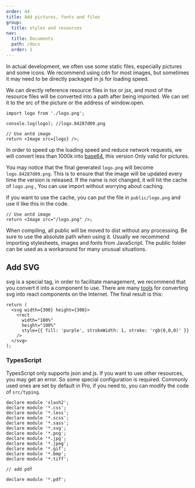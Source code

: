 ```yaml
---
order: 44
title: Add pictures, fonts and files
group:
  title: styles and resources
nav:
  title: Documents
  path: /docs
  order: 1
---
```


In actual development, we often use some static files, especially pictures and some icons. We recommend using cdn for most images, but sometimes it may need to be directly packaged in js for loading speed.

We can directly reference resource files in tsx or jsx, and most of the resource files will be converted into a path after being imported. We can set it to the src of the picture or the address of window.open.

```tsx | pure
import logo from './logo.png';

console.log(logo); //logo.84287d09.png

// Use antd image
return <Image src={logo} />;
```

In order to speed up the loading speed and reduce network requests, we will convert less than 1000k into [base64](https://developer.mozilla.org/en-US/docs/Web/HTTP/Basics_of_HTTP/Data_URIs), this version Only valid for pictures.

You may notice that the final generated `logo.png` will become `logo.84287d09.png`. This is to ensure that the image will be updated every time the version is released. If the name is not changed, it will hit the cache of `logo.png` , You can use import without worrying about caching.

If you want to use the cache, you can put the file in `public/logo.png` and use it like this in the code.

```tsx | pure
// Use antd image
return <Image src="/logo.png" />;
```

When compiling, all public will be moved to dist without any processing. Be sure to use the absolute path when using it. Usually we recommend importing stylesheets, images and fonts from JavaScript. The public folder can be used as a workaround for many unusual situations.

## Add SVG

svg is a special tag, in order to facilitate management, we recommend that you convert it into a component to use. There are many [tools](https://github.com/sairion/svg-inline-react) for converting svg into react components on the Internet. The final result is this:

```tsx | pure
return (
  <svg width={300} height={300}>
    <rect
      width="100%"
      height="100%"
      style={{ fill: 'purple', strokeWidth: 1, stroke: 'rgb(0,0,0)' }}
    />
  </svg>
);
```

### TypesScript

TypesScript only supports json and js. If you want to use other resources, you may get an error. So some special configuration is required. Commonly used ones are set by default in Pro, if you need to, you can modify the code of `src/typing`.

```tsx | pure
declare module 'slash2';
declare module '*.css';
declare module '*.less';
declare module '*.scss';
declare module '*.sass';
declare module '*.svg';
declare module '*.png';
declare module '*.jpg';
declare module '*.jpeg';
declare module '*.gif';
declare module '*.bmp';
declare module '*.tiff';

// add pdf

declare module '*.pdf';
```
